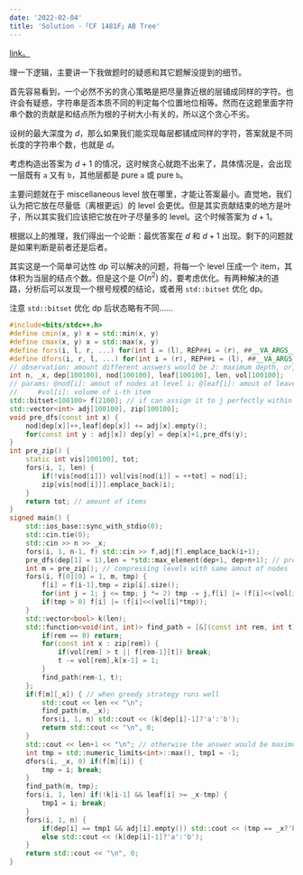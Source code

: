 ```yaml
---
date: '2022-02-04'
title: 'Solution -「CF 1481F」AB Tree'
---
```


[link。](https://codeforces.com/problemset/problem/1481/F)

理一下逻辑，主要讲一下我做题时的疑惑和其它题解没提到的细节。

首先容易看到，一个必然不劣的贪心策略是把尽量靠近根的层铺成同样的字符。也许会有疑惑，字符串是否本质不同的判定每个位置地位相等。然而在这题里面字符串个数的贡献是和结点所为根的子树大小有关的，所以这个贪心不劣。

设树的最大深度为 $d$，那么如果我们能实现每层都铺成同样的字符，答案就是不同长度的字符串个数，也就是 $d$。

考虑构造出答案为 $d+1$ 的情况，这时候贪心就跑不出来了，具体情况是，会出现一层既有 `a` 又有 `b`，其他层都是 pure `a` 或 pure `b`。

主要问题就在于 miscellaneous level 放在哪里，才能让答案最小。直觉地，我们认为把它放在尽量低（离根更远）的 level 会更优。但是其实贡献结束的地方是叶子，所以其实我们应该把它放在叶子尽量多的 level。这个时候答案为 $d+1$。

根据以上的推理，我们得出一个论断：最优答案在 $d$ 和 $d+1$ 出现。剩下的问题就是如果判断是前者还是后者。

其实这是一个简单可达性 dp 可以解决的问题，将每一个 level 压成一个 item，其体积为当层的结点个数。但是这个是 $O(n^2)$ 的，要考虑优化。有两种解决的道路，分析后可以发现一个根号规模的结论，或者用 `std::bitset` 优化 dp。

注意 `std::bitset` 优化 dp 后状态略有不同……

```cpp
#include<bits/stdc++.h>
#define cmin(x, y) x = std::min(x, y)
#define cmax(x, y) x = std::max(x, y)
#define fors(i, l, r, ...) for(int i = (l), REP##i = (r), ##__VA_ARGS__; i <= REP##i; ++i)
#define dfors(i, r, l, ...) for(int i = (r), REP##i = (l), ##__VA_ARGS__; i >= REP##i; --i)
// observation: amount different answers would be 2: maximum depth, or, it plus 1
int n, _x, dep[100100], nod[100100], leaf[100100], len, vol[100100];
// params: @nod[i]: amout of nodes at level i; @leaf[i]: amout of leaves at lv i;
//     #vol[i]: volume of i-th item
std::bitset<100100> f[2100]; // if can assign it to j perfectly within lefmost i items
std::vector<int> adj[100100], zip[100100];
void pre_dfs(const int x) {
    nod[dep[x]]++,leaf[dep[x]] += adj[x].empty();
    for(const int y : adj[x]) dep[y] = dep[x]+1,pre_dfs(y);
}
int pre_zip() {
    static int vis[100100], tot;
    fors(i, 1, len) {
        if(!vis[nod[i]]) vol[vis[nod[i]] = ++tot] = nod[i];
        zip[vis[nod[i]]].emplace_back(i);
    }
    return tot; // amount of items
}
signed main() {
    std::ios_base::sync_with_stdio(0);
    std::cin.tie(0);
    std::cin >> n >> _x;
    fors(i, 1, n-1, f) std::cin >> f,adj[f].emplace_back(i+1);
    pre_dfs(dep[1] = 1),len = *std::max_element(dep+1, dep+n+1); // processing basic information
    int m = pre_zip(); // compressing levels with same amout of nodes
    fors(i, f[0][0] = 1, m, tmp) {
        f[i] = f[i-1],tmp = zip[i].size();
        for(int j = 1; j <= tmp; j *= 2) tmp -= j,f[i] |= (f[i]<<(vol[i]*j));
        if(tmp > 0) f[i] |= (f[i]<<(vol[i]*tmp));
    }
    std::vector<bool> k(len);
    std::function<void(int, int)> find_path = [&](const int rem, int t) { // reviving way we DP through
        if(rem == 0) return;
        for(const int x : zip[rem]) {
            if(vol[rem] > t || f[rem-1][t]) break;
            t -= vol[rem],k[x-1] = 1;
        }
        find_path(rem-1, t);
    };
    if(f[m][_x]) { // when greedy strategy runs well
        std::cout << len << "\n";
        find_path(m, _x);
        fors(i, 1, n) std::cout << (k[dep[i]-1]?'a':'b');
        return std::cout << "\n", 0;
    }
    std::cout << len+1 << "\n"; // otherwise the answer would be maximum depth plus 1
    int tmp = std::numeric_limits<int>::max(), tmp1 = -1;
    dfors(i, _x, 0) if(f[m][i]) {
        tmp = i; break;
    }
    find_path(m, tmp);
    fors(i, 1, len) if(!k[i-1] && leaf[i] >= _x-tmp) {
        tmp1 = i; break;
    }
    fors(i, 1, n) {
        if(dep[i] == tmp1 && adj[i].empty()) std::cout << (tmp == _x?'b':(++tmp, 'a'));
        else std::cout << (k[dep[i]-1]?'a':'b');
    }
    return std::cout << "\n", 0;
}
```